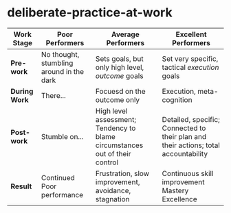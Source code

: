 deliberate-practice-at-work
===========================

| **Work Stage**          | Poor Performers | Average Performers | Excellent Performers |
| -------------           | -------------   | -----------------  | -------------------  |
| **Pre-work**            | No thought, stumbling around in the dark    | Sets goals, but only high level, *outcome* goals   | Set very specific, tactical *execution* goals  |
| **During Work**         | There...    | Focuesd on the outcome only   | Execution, meta-cognition |
| **Post-work**           | Stumble on... | High level assessment; Tendency to blame circumstances out of their control  | Detailed, specific; Connected to their plan and their actions; total accountability |
| **Result**              | Continued Poor performance    | Frustration, slow improvement, avoidance, stagnation   | Continuous skill improvement Mastery Excellence  |
